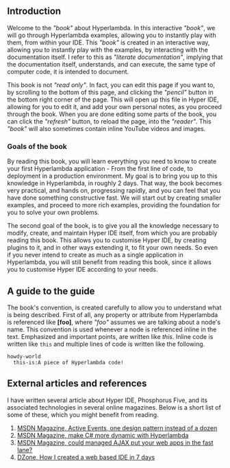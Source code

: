 ## Introduction

Welcome to the _"book"_ about Hyperlambda. In this interactive _"book"_, we will go through Hyperlambda examples, 
allowing you to instantly play with them, from within your IDE. This _"book"_ is created in an interactive way, 
allowing you to instantly play with the examples, by interacting with the documentation itself. I refer to 
this as _"literate documentation"_, implying that the documentation itself, understands, and can execute, the 
same type of computer code, it is intended to document.

This book is not _"read only"_. In fact, you can edit this page if you want to, by scrolling to the bottom of 
this page, and clicking the _"pencil"_ button in the bottom right corner of the page. This will open up this 
file in Hyper IDE, allowing for you to edit it, and add your own personal notes, as you proceed through the book. 
When you are done editing some parts of the book, you can click the _"refresh"_ button, to reload the page, into 
the _"reader"_. This _"book"_ will also sometimes contain inline YouTube videos and images.

### Goals of the book

By reading this book, you will learn everything you need to know to create your first Hyperlambda application - From the first 
line of code, to deployment in a production environment. My goal is to bring you up to this knowledge in Hyperlambda, 
in roughly 2 days. That way, the book becomes very practical, and hands on, progressing rapidly, and you can feel that 
you have done something constructive fast. We will start out by creating smaller examples, and proceed to more rich
examples, providing the foundation for you to solve your own problems.

The second goal of the book, is to give you all the knowledge necessary to modify, create, and maintain Hyper IDE itself,
from which you are probably reading this book. This allows you to customise Hyper IDE, by creating plugins to it, and
in other ways extending it, to fit your own needs. So even if you never intend to create as much as a single application
in Hyperlambda, you will still benefit from reading this book, since it allows you to customise Hyper IDE according to
your needs.

## A guide to the guide

The book's convention, is created carefully to allow you to understand what is being described. First of all, 
any property or attribute from Hyperlambda is referenced like **[foo]**, where *"foo"* assumes we are talking about
a node's name. This convention is used whenever a node is referenced inline in the text. Emphasized and important points, 
are written like *this*. Inline code is written like `this` and multiple lines of code is written like the following.

```hyperlambda
howdy-world
  this-is:A piece of Hyperlambda code!
```

## External articles and references

I have written several article about Hyper IDE, Phosphorus Five, and its associated technologies in several online magazines.
Below is a short list of some of these, which you might benefit from reading.

1. [MSDN Magazine, Active Events, one design pattern instead of a dozen](https://msdn.microsoft.com/en-us/magazine/mt795187)
2. [MSDN Magazine, make C# more dynamic with Hyperlambda](https://msdn.microsoft.com/en-us/magazine/mt809119)
3. [MSDN Magazine, could managed AJAX put your web apps in the fast lane?](https://msdn.microsoft.com/en-us/magazine/mt826343)
4. [DZone, How I created a web based IDE in 7 days](https://dzone.com/articles/how-i-created-a-web-based-ide-in-7-days)
